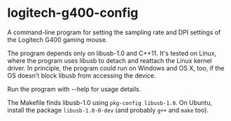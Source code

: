 # logitech-g400-config

A command-line program for setting the sampling rate and DPI settings of the
Logitech G400 gaming mouse.

The program depends only on libusb-1.0 and C++11.  It's tested on Linux, where
the program uses libusb to detach and reattach the Linux kernel driver.  In
principle, the program could run on Windows and OS X, too, if the OS doesn't
block libusb from accessing the device.

Run the program with --help for usage details.

The Makefile finds libusb-1.0 using `pkg-config libusb-1.0`.  On Ubuntu,
install the package `libusb-1.0-0-dev` (and probably `g++` and `make` too).
